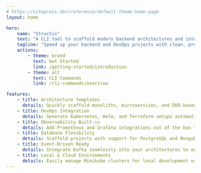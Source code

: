 ```yaml
---
# https://vitepress.dev/reference/default-theme-home-page
layout: home

hero:
    name: "Structix"
    text: "A CLI tool to scaffold modern backend architectures and integrate DevOps workflows effortlessly."
    tagline: "Speed up your backend and DevOps projects with clean, production-ready templates."
    actions:
        - theme: brand
          text: Get Started
          link: /getting-started/introduction
        - theme: alt
          text: CLI Commands
          link: /cli-commands/overview

features:
    - title: Architecture Templates
      details: Quickly scaffold monoliths, microservices, and DDD-based projects following Hexagonal and CQRS patterns.
    - title: DevOps Integration
      details: Generate Kubernetes, Helm, and Terraform setups automatically to streamline your infrastructure deployments.
    - title: Observability Built-in
      details: Add Prometheus and Grafana integrations out of the box to monitor and visualize your services effortlessly.
    - title: Database Flexibility
      details: Scaffold projects with support for PostgreSQL and MongoDB databases, ready for production environments.
    - title: Event-Driven Ready
      details: Integrate Kafka seamlessly into your architectures to enable event-driven communication between services.
    - title: Local & Cloud Environments
      details: Easily manage Minikube clusters for local development or create full Kubernetes clusters for production.
---
```

